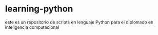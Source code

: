# learning-python
este es un repositorio de scripts en lenguaje Python para el diplomado en inteligencia computacional
